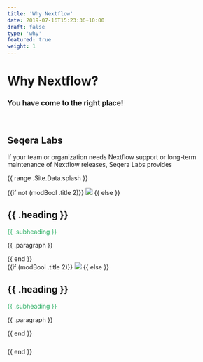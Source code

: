 ```yaml
---
title: 'Why Nextflow'
date: 2019-07-16T15:23:36+10:00
draft: false
type: 'why'
featured: true
weight: 1
---
```

# Why Nextflow?

### You have come to the right place!

<br/>

## Seqera Labs
If your team or organization needs Nextflow support or long-term maintenance of Nextflow releases, Seqera Labs provides 

<!-- Spash features (Content: data/splash.json ) -->
{{ range .Site.Data.splash }}
  <div class="strip strip-{{ .colour }} pt-8 pb-8 splash">
    <div class="container">
      <div class="row">
        <div class="col-12 col-md-6 ">
          {{if not (modBool .title 2)}} <img class="img-fluid" src="{{ .image }}" />
          {{ else }} <h2 class="right-align">{{ .heading }}</h2>
                     <p class="xlarge right-align" style="color:#28AE61">{{ .subheading }}</p>
                     <p class="large right-align">{{ .paragraph }}</p>
          {{ end }}
        </div>
        <div class="col-12  col-md-6">
          {{if (modBool .title 2)}} <img class="img-fluid" src="{{ .image }}" />
          {{ else }} <h2>{{ .heading }}</h2> 
                     <p class="xlarge" style="color:#28AE61">{{ .subheading }}</p>
                     <p class="large">{{ .paragraph }}</p>
          {{ end }}
        </div>
      </div>
    </div>
  </div>
  <svg class="hero-diagonal" aria-hidden="true" role="presentation" xmlns="http://www.w3.org/2000/svg" viewBox="0 0 200 10" preserveAspectRatio="none">
    <polygon fill="#F0F0F0" points="{{ .points }}"/>
  </svg>
  </div>
{{ end }}